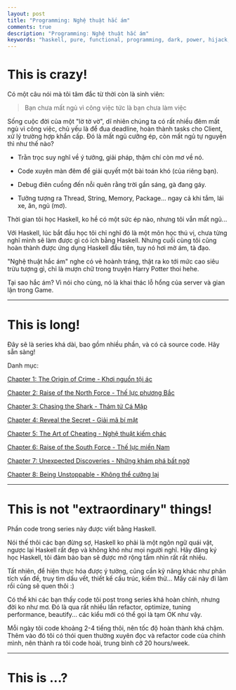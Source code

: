 ```yaml
---
layout: post
title: "Programming: Nghệ thuật hắc ám"
comments: true
description: "Programming: Nghệ thuật hắc ám"
keywords: "haskell, pure, functional, programming, dark, power, hijack, beauty"
---
```



# This is crazy!

Có một câu nói mà tôi tâm đắc từ thời còn là sinh viên:

> Bạn chưa mất ngủ vì công việc tức là bạn chưa làm việc

Sống cuộc đời của một "lờ tờ vờ", dĩ nhiên chúng ta có rất nhiều đêm mất ngủ vì công việc, chủ yếu là để đua deadline, hoàn thành tasks cho Client, xử lý trường hợp khẩn cấp. Đó là mất ngủ cưỡng ép, còn mất ngủ tự nguyện thì như thế nào?

* Trằn trọc suy nghĩ về ý tưởng, giải pháp, thậm chí còn mơ về nó.

* Code xuyên màn đêm để giải quyết một bài toán khó (của riêng bạn).

* Debug điên cuồng đến nỗi quên rằng trời gần sáng, gà đang gáy.

* Tưởng tượng ra Thread, String, Memory, Package... ngay cả khi tắm, lái xe, ăn, ngủ (mơ).


Thời gian tôi học Haskell, ko hề có một sức ép nào, nhưng tôi vẫn mất ngủ...

Với Haskell, lúc bắt đầu học tôi chỉ nghĩ đó là một môn học thú vị, chưa từng nghĩ mình sẽ làm được gì có ích bằng Haskell. Nhưng cuối cùng tôi cũng hoàn thành được ứng dụng Haskell đầu tiên, tuy nó hơi mờ ám, tà đạo.

"Nghệ thuật hắc ám" nghe có vẻ hoành tráng, thật ra ko tới mức cao siêu trừu tượng gì, chỉ là mượn chữ trong truyện Harry Potter thoi hehe.

Tại sao hắc ám? Vì nói cho cùng, nó là khai thác lỗ hổng của server và gian lận trong Game.

---

# This is long!

Đây sẽ là series khá dài, bao gồm nhiều phần, và có cả source code. Hãy sẵn sàng!

Danh mục:

[Chapter 1: The Origin of Crime - Khơi nguồn tội ác](https://thanhdo89se.github.io/2018/chapter01-the-origin-of-crime/)

[Chapter 2: Raise of the North Force - Thế lực phương Bắc](https://thanhdo89se.github.io/2018/chapter02-raise-of-the-north-force/)

[Chapter 3: Chasing the Shark - Thám tử Cá Mập](https://thanhdo89se.github.io/2018/chapter03-chasing-the-shark/)

[Chapter 4: Reveal the Secret - Giải mã bí mật](https://thanhdo89se.github.io/2018/chapter04-reveal-the-secret/)

[Chapter 5: The Art of Cheating - Nghệ thuật kiếm chác](https://thanhdo89se.github.io/2018/chapter05-the-art-of-cheating/)

[Chapter 6: Raise of the South Force - Thế lực miền Nam](https://thanhdo89se.github.io/2018/chapter06-raise-of-the-south-force/)

[Chapter 7: Unexpected Discoveries - Những khám phá bất ngờ](https://thanhdo89se.github.io/2018/chapter07-unexpected-discoveries/)

[Chapter 8: Being Unstoppable - Không thể cưỡng lại](https://thanhdo89se.github.io/2018/chapter08-being-unstoppable/)

---

# This is not "extraordinary" things!

Phần code trong series này được viết bằng Haskell.

Nói thế thôi các bạn đừng sợ, Haskell ko phải là một ngôn ngữ quái vật, ngược lại Haskell rất đẹp và không khó như mọi người nghĩ. Hãy đăng ký học Haskell, tôi đảm bảo bạn sẽ được mở rộng tầm nhìn rất rất nhiều.

Tất nhiên, để hiện thực hóa được ý tưởng, cũng cần kỹ năng khác như phân tích vấn đề, truy tìm dấu vết, thiết kế cấu trúc, kiểm thử... Mấy cái này đi làm rồi cũng sẽ quen thôi :)

Có thể khi các bạn thấy code tôi post trong series khá hoàn chỉnh, nhưng đời ko như mơ. Đó là qua rất nhiều lần refactor, optimize, tuning performance, beautify... các kiểu mới có thể gọi là tạm OK như vậy.

Mỗi ngày tôi code khoảng 2-4 tiếng thôi, nên tốc độ hoàn thành khá chậm. Thêm vào đó tôi có thói quen thường xuyên đọc và refactor code của chính mình, nên thành ra tôi code hoài, trung bình cỡ 20 hours/week.

---

# This is ...?